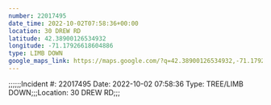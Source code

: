 ```yaml
---
number: 22017495
date_time: 2022-10-02T07:58:36+00:00
location: 30 DREW RD
latitude: 42.38900126534932
longitude: -71.17926618604886
type: LIMB DOWN
google_maps_link: https://maps.google.com/?q=42.38900126534932,-71.17926618604886
---
```


;;;;;;Incident #: 22017495  Date: 2022-10-02 07:58:36   Type: TREE/LIMB DOWN;;;Location: 30 DREW RD;;;
